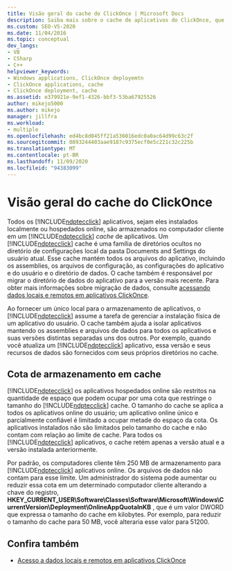 ```yaml
---
title: Visão geral do cache do ClickOnce | Microsoft Docs
description: Saiba mais sobre o cache de aplicativos do ClickOnce, que inclui diretórios ocultos em um computador cliente em que os aplicativos ClickOnce são armazenados.
ms.custom: SEO-VS-2020
ms.date: 11/04/2016
ms.topic: conceptual
dev_langs:
- VB
- CSharp
- C++
helpviewer_keywords:
- Windows applications, ClickOnce deployemtn
- ClickOnce applications, cache
- ClickOnce deployment, cache
ms.assetid: e379921e-9ef1-4326-bbf3-53ba67925526
author: mikejo5000
ms.author: mikejo
manager: jillfra
ms.workload:
- multiple
ms.openlocfilehash: ed4bc8d045ff21a536016edc0a0ac64d99c63c2f
ms.sourcegitcommit: 0893244403aae9187c9375ecf0e5c221c32c225b
ms.translationtype: MT
ms.contentlocale: pt-BR
ms.lasthandoff: 11/09/2020
ms.locfileid: "94383099"
---
```

# <a name="clickonce-cache-overview"></a>Visão geral do cache do ClickOnce
Todos os [!INCLUDE[ndptecclick](../deployment/includes/ndptecclick_md.md)] aplicativos, sejam eles instalados localmente ou hospedados online, são armazenados no computador cliente em um [!INCLUDE[ndptecclick](../deployment/includes/ndptecclick_md.md)] *cache* de aplicativos. Um [!INCLUDE[ndptecclick](../deployment/includes/ndptecclick_md.md)] cache é uma família de diretórios ocultos no diretório de configurações local da pasta Documents and Settings do usuário atual. Esse cache mantém todos os arquivos do aplicativo, incluindo os assemblies, os arquivos de configuração, as configurações do aplicativo e do usuário e o diretório de dados. O cache também é responsável por migrar o diretório de dados do aplicativo para a versão mais recente. Para obter mais informações sobre migração de dados, consulte [acessando dados locais e remotos em aplicativos ClickOnce](../deployment/accessing-local-and-remote-data-in-clickonce-applications.md).

 Ao fornecer um único local para o armazenamento de aplicativos, o [!INCLUDE[ndptecclick](../deployment/includes/ndptecclick_md.md)] assume a tarefa de gerenciar a instalação física de um aplicativo do usuário. O cache também ajuda a isolar aplicativos mantendo os assemblies e arquivos de dados para todos os aplicativos e suas versões distintas separadas uns dos outros. Por exemplo, quando você atualiza um [!INCLUDE[ndptecclick](../deployment/includes/ndptecclick_md.md)] aplicativo, essa versão e seus recursos de dados são fornecidos com seus próprios diretórios no cache.

## <a name="cache-storage-quota"></a>Cota de armazenamento em cache
 [!INCLUDE[ndptecclick](../deployment/includes/ndptecclick_md.md)] os aplicativos hospedados online são restritos na quantidade de espaço que podem ocupar por uma cota que restringe o tamanho do [!INCLUDE[ndptecclick](../deployment/includes/ndptecclick_md.md)] cache. O tamanho do cache se aplica a todos os aplicativos online do usuário; um aplicativo online único e parcialmente confiável é limitado a ocupar metade do espaço da cota. Os aplicativos instalados não são limitados pelo tamanho do cache e não contam com relação ao limite de cache. Para todos os [!INCLUDE[ndptecclick](../deployment/includes/ndptecclick_md.md)] aplicativos, o cache retém apenas a versão atual e a versão instalada anteriormente.

 Por padrão, os computadores cliente têm 250 MB de armazenamento para [!INCLUDE[ndptecclick](../deployment/includes/ndptecclick_md.md)] aplicativos online. Os arquivos de dados não contam para esse limite. Um administrador do sistema pode aumentar ou reduzir essa cota em um determinado computador cliente alterando a chave do registro, **HKEY_CURRENT_USER\Software\Classes\Software\Microsoft\Windows\CurrentVersion\Deployment\OnlineAppQuotaInKB** , que é um valor DWORD que expressa o tamanho do cache em kilobytes. Por exemplo, para reduzir o tamanho do cache para 50 MB, você alteraria esse valor para 51200.

## <a name="see-also"></a>Confira também
- [Acesso a dados locais e remotos em aplicativos ClickOnce](../deployment/accessing-local-and-remote-data-in-clickonce-applications.md)